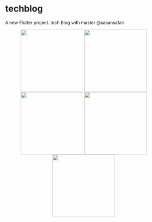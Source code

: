 # techblog

A new Flutter project.
tech Blog 
with master @sasansafari


<div align="center">

<img src="https://ramtindev.storage.c2.liara.space/Tech%20Blog%20Screens/Simulator%20Screenshot%20-%20iPhone%2015%20Pro%20Max%20-%202024-09-13%20at%2019.24.19.png" align="center" height="" width="200" />
<img src="https://ramtindev.storage.c2.liara.space/Tech%20Blog%20Screens/Simulator%20Screenshot%20-%20iPhone%2015%20Pro%20Max%20-%202024-09-13%20at%2019.24.24.png" align="center" height="" width="200" />
<img src="https://ramtindev.storage.c2.liara.space/Tech%20Blog%20Screens/Simulator%20Screenshot%20-%20iPhone%2015%20Pro%20Max%20-%202024-09-13%20at%2019.24.33.png" align="center" height="" width="200" />
<img src="https://ramtindev.storage.c2.liara.space/Tech%20Blog%20Screens/Simulator%20Screenshot%20-%20iPhone%2015%20Pro%20Max%20-%202024-09-13%20at%2019.24.40.png" align="center" height="" width="200" />
<img src="https://ramtindev.storage.c2.liara.space/Tech%20Blog%20Screens/Simulator%20Screenshot%20-%20iPhone%2015%20Pro%20Max%20-%202024-09-13%20at%2019.24.57.png" align="center" height="" width="200" />

</div>  
  


